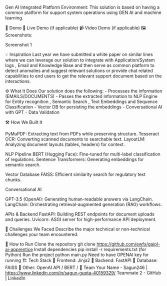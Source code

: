 Gen AI Integrated Platform Environment: This solution is based on having a common platform for support system operations using GEN AI and machine learning.


🎥 Demo
🔗 Live Demo (if applicable)
📹 Video Demo (if applicable)
🖼️ Screenshots:

Screenshot 1

💡 Inspiration
Last year we have submitted a white paper on similar lines where we can leverage our solution to integrate with Application/System logs , Email and Knowledge Base and  then serve as common platform to detect anomalies and suggest relevant solutions or provide chat related capabilities to end users to get the relevant support document based on the interactions.

⚙️ What It Does
Our solution does the following:
    - Processes the information (EMAILS/DOCUMENTS)
    - Passes the extracted information to NLP Engine for Entity recognition , Semantic Search , Text Embeddings and Sequence Classification
    - Vector DB for persisting the embeddings
    - Conversational AI with GPT
    - Data Validation

🛠️ How We Built It

PyMuPDF: Extracting text from PDFs while preserving structure.
Tesseract OCR: Converting scanned documents to searchable text.
LayoutLM: Analyzing document layouts (tables, headers) for context.

NLP Pipeline
BERT (Hugging Face): Fine-tuned for multi-label classification of regulations.
Sentence Transformers: Generating embeddings for semantic search.

Vector Database
FAISS: Efficient similarity search for regulatory text chunks.

Conversational AI

GPT-3.5 (OpenAI): Generating human-readable answers via LangChain.
LangChain: Orchestrating retrieval-augmented generation (RAG) workflows.

APIs & Backend
FastAPI: Building REST endpoints for document uploads and queries.
Uvicorn: ASGI server for high-performance API deployment.

🚧 Challenges We Faced
Describe the major technical or non-technical challenges your team encountered.

🏃 How to Run
Clone the repository
git clone https://github.com/ewfx/gaipl-ai-apprentice
Install dependencies
pip install -r requirements.txt (for Python)
Run the project
python main.py
Need to have OPENAI key for running
🏗️ Tech Stack
🔹 Frontend: Jinja2
🔹 Backend:  FastAPI
🔹 Database: FAISS
🔹 Other: OpenAI API / BERT / 
👥 Team
Your Name - Sagun246 | https://www.linkedin.com/in/sagun-gupta-40159329/
Teammate 2 - GitHub | LinkedIn